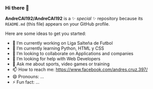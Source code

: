 ### Hi there 👋


**AndreCAI192/AndreCAI192** is a ✨ _special_ ✨ repository because its `README.md` (this file) appears on your GitHub profile.

Here are some ideas to get you started:

- 🔭 I’m currently working on Liga Salteña de Futbol
- 🌱 I’m currently learning Python, HTML y CSS
- 👯 I’m looking to collaborate on Applications and companies
- 🤔 I’m looking for help with Web Developers
- 💬 Ask me about sports, video games or training 
- 📫 How to reach me: https://www.facebook.com/andres.cruz.397/ 
- 😄 Pronouns: ...
- ⚡ Fun fact: ...
